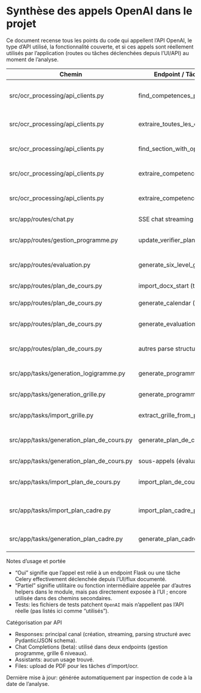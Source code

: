 # Synthèse des appels OpenAI dans le projet

Ce document recense tous les points du code qui appellent l’API OpenAI, le type d’API utilisé, la fonctionnalité couverte, et si ces appels sont réellement utilisés par l’application (routes ou tâches déclenchées depuis l’UI/API) au moment de l’analyse.

| Chemin | Endpoint / Tâche / Fonction | API OpenAI | Méthodes | Fonctionnalité | Utilisé |
|---|---|---|---|---|---|
| src/ocr_processing/api_clients.py | find_competences_pages | Responses, Files | responses.create, files.create | OCR: détection bornes de pages des compétences (formation spécifique) | Partiel (utilisé via extraire_toutes_les_competences) |
| src/ocr_processing/api_clients.py | extraire_toutes_les_competences | Responses | responses.create | OCR: pipeline pages→texte→JSON compétences | Partiel (utilisé localement) |
| src/ocr_processing/api_clients.py | find_section_with_openai | Responses | responses.create | OCR: localisation section « Formation spécifique » | Partiel |
| src/ocr_processing/api_clients.py | extraire_competences_depuis_txt | Responses | responses.create | OCR: extraction JSON compétences à partir de texte | Oui (appelé par task OCR legacy helper) |
| src/ocr_processing/api_clients.py | extraire_competences_depuis_pdf | Responses, Files | responses.stream, responses.create, files.create | OCR: extraction directe JSON compétences depuis PDF | Oui (appelé par src/app/tasks/ocr.py) |
| src/app/routes/chat.py | SSE chat streaming | Responses | responses.create (stream/non-stream) | Chat IA (SSE, suivi de thread) | Oui |
| src/app/routes/gestion_programme.py | update_verifier_plan_cours | Chat Completions (beta) | beta.chat.completions.parse | Vérification de plan de cours en 2 passes (o3-mini → gpt-5) | Oui |
| src/app/routes/evaluation.py | generate_six_level_grid | Chat Completions (beta) | beta.chat.completions.parse | Génération grille d’évaluation à 6 niveaux | Oui |
| src/app/routes/plan_de_cours.py | import_docx_start (traitement) | Responses | responses.parse | Import DOCX → parsing structuré plan de cours | Oui |
| src/app/routes/plan_de_cours.py | generate_calendar (traitement) | Responses | responses.parse | Génération calendrier du plan de cours | Oui |
| src/app/routes/plan_de_cours.py | generate_evaluations (traitement) | Responses | responses.parse | Génération/MAJ des évaluations du plan de cours | Oui |
| src/app/routes/plan_de_cours.py | autres parse structurés | Responses | responses.parse | Autres sections plan de cours (structuré Pydantic) | Oui |
| src/app/tasks/generation_logigramme.py | generate_programme_logigramme_task | Responses | responses.stream, responses.create | Génération du logigramme cours→compétence | Oui (déclenché par /programme/<id>/logigramme/generate) |
| src/app/tasks/generation_grille.py | generate_programme_grille_task | Responses | responses.stream, responses.create | Génération de la grille de cours par session | Oui (déclenché par /programme/<id>/grille/generate) |
| src/app/tasks/import_grille.py | extract_grille_from_pdf_task | Responses, Files | files.create, responses.stream, responses.create | Import d’une grille depuis PDF (JSON schema strict) | Oui (déclenché par /grille/import) |
| src/app/tasks/generation_plan_de_cours.py | generate_plan_de_cours_all_task | Responses | responses.stream, responses.parse | Génération complète du plan de cours (sections + évals) | Oui (déclenché par /plan_de_cours/generate_all_start) |
| src/app/tasks/generation_plan_de_cours.py | sous-appels (évaluations, etc.) | Responses | responses.stream, responses.parse | Génération ciblée (évaluations, etc.) | Oui |
| src/app/tasks/import_plan_de_cours.py | import_plan_de_cours_task | Responses | responses.parse | Import texte DOCX → plan de cours (structuré) | Oui (appelé par route d’import DOCX plan de cours) |
| src/app/tasks/import_plan_cadre.py | import_plan_cadre_preview_task | Responses, Files | files.create, responses.stream, responses.create, responses.parse | Import DOCX plan‑cadre (aperçu/validation) | Oui (déclenché par /plan_cadre/<id>/import_docx_start) |
| src/app/tasks/generation_plan_cadre.py | generate_plan_cadre_content_task | Responses | responses.stream, responses.create | Génération/amélioration du plan‑cadre (aperçu/validation) | Oui (déclenché par /plan_cadre/<id>/generate_content) |

Notes d’usage et portée
- “Oui” signifie que l’appel est relié à un endpoint Flask ou une tâche Celery effectivement déclenchée depuis l’UI/flux documenté.
- “Partiel” signifie utilitaire ou fonction intermédiaire appelée par d’autres helpers dans le module, mais pas directement exposée à l’UI ; encore utilisée dans des chemins secondaires.
- Tests: les fichiers de tests patchent `OpenAI` mais n’appellent pas l’API réelle (pas listés ici comme “utilisés”).

Catégorisation par API
- Responses: principal canal (création, streaming, parsing structuré avec Pydantic/JSON schema).
- Chat Completions (beta): utilisé dans deux endpoints (gestion programme, grille 6 niveaux).
- Assistants: aucun usage trouvé.
- Files: upload de PDF pour les tâches d’import/ocr.

Dernière mise à jour: générée automatiquement par inspection de code à la date de l’analyse.

